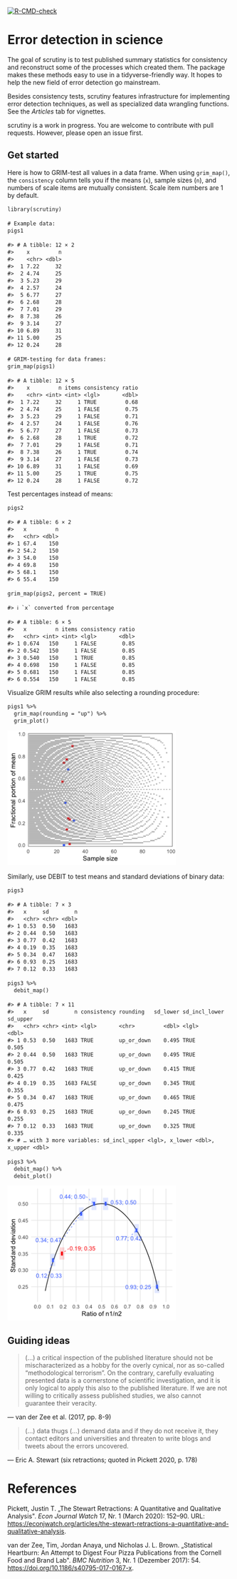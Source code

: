 <!-- README.md is generated from README.Rmd. Please edit that file -->
<!-- badges: start -->

[![R-CMD-check](https://github.com/lhdjung/scrutiny/workflows/R-CMD-check/badge.svg)](https://github.com/lhdjung/scrutiny/actions)

<!-- badges: end -->

# Error detection in science

The goal of scrutiny is to test published summary statistics for
consistency and reconstruct some of the processes which created them.
The package makes these methods easy to use in a tidyverse-friendly way.
It hopes to help the new field of error detection go mainstream.

Besides consistency tests, scrutiny features infrastructure for
implementing error detection techniques, as well as specialized data
wrangling functions. See the *Articles* tab for vignettes.

scrutiny is a work in progress. You are welcome to contribute with pull
requests. However, please open an issue first.

<!-- ## Installation -->
<!-- You can install the development version of scrutiny like so: -->
<!-- ``` r -->
<!-- # FILL THIS IN! HOW CAN PEOPLE INSTALL YOUR DEV PACKAGE? -->
<!-- ``` -->
<!-- ## Example -->

## Get started

Here is how to GRIM-test all values in a data frame. When using
`grim_map()`, the `consistency` column tells you if the means (`x`),
sample sizes (`n`), and numbers of scale items are mutually consistent.
Scale item numbers are 1 by default.

    library(scrutiny)

    # Example data:
    pigs1

    #> # A tibble: 12 × 2
    #>    x         n
    #>    <chr> <dbl>
    #>  1 7.22     32
    #>  2 4.74     25
    #>  3 5.23     29
    #>  4 2.57     24
    #>  5 6.77     27
    #>  6 2.68     28
    #>  7 7.01     29
    #>  8 7.38     26
    #>  9 3.14     27
    #> 10 6.89     31
    #> 11 5.00     25
    #> 12 0.24     28

    # GRIM-testing for data frames:
    grim_map(pigs1)

    #> # A tibble: 12 × 5
    #>    x         n items consistency ratio
    #>    <chr> <int> <int> <lgl>       <dbl>
    #>  1 7.22     32     1 TRUE         0.68
    #>  2 4.74     25     1 FALSE        0.75
    #>  3 5.23     29     1 FALSE        0.71
    #>  4 2.57     24     1 FALSE        0.76
    #>  5 6.77     27     1 FALSE        0.73
    #>  6 2.68     28     1 TRUE         0.72
    #>  7 7.01     29     1 FALSE        0.71
    #>  8 7.38     26     1 TRUE         0.74
    #>  9 3.14     27     1 FALSE        0.73
    #> 10 6.89     31     1 FALSE        0.69
    #> 11 5.00     25     1 TRUE         0.75
    #> 12 0.24     28     1 FALSE        0.72

Test percentages instead of means:

    pigs2

    #> # A tibble: 6 × 2
    #>   x         n
    #>   <chr> <dbl>
    #> 1 67.4    150
    #> 2 54.2    150
    #> 3 54.0    150
    #> 4 69.8    150
    #> 5 68.1    150
    #> 6 55.4    150

    grim_map(pigs2, percent = TRUE)

    #> ℹ `x` converted from percentage

    #> # A tibble: 6 × 5
    #>   x         n items consistency ratio
    #>   <chr> <int> <int> <lgl>       <dbl>
    #> 1 0.674   150     1 FALSE        0.85
    #> 2 0.542   150     1 FALSE        0.85
    #> 3 0.540   150     1 TRUE         0.85
    #> 4 0.698   150     1 FALSE        0.85
    #> 5 0.681   150     1 FALSE        0.85
    #> 6 0.554   150     1 FALSE        0.85

Visualize GRIM results while also selecting a rounding procedure:

    pigs1 %>% 
      grim_map(rounding = "up") %>% 
      grim_plot()

<img src="man/figures/README-unnamed-chunk-3-1.png" width="75%" />

Similarly, use DEBIT to test means and standard deviations of binary
data:

    pigs3

    #> # A tibble: 7 × 3
    #>   x     sd        n
    #>   <chr> <chr> <dbl>
    #> 1 0.53  0.50   1683
    #> 2 0.44  0.50   1683
    #> 3 0.77  0.42   1683
    #> 4 0.19  0.35   1683
    #> 5 0.34  0.47   1683
    #> 6 0.93  0.25   1683
    #> 7 0.12  0.33   1683

    pigs3 %>% 
      debit_map()

    #> # A tibble: 7 × 11
    #>   x     sd        n consistency rounding   sd_lower sd_incl_lower sd_upper
    #>   <chr> <chr> <int> <lgl>       <chr>         <dbl> <lgl>            <dbl>
    #> 1 0.53  0.50   1683 TRUE        up_or_down    0.495 TRUE             0.505
    #> 2 0.44  0.50   1683 TRUE        up_or_down    0.495 TRUE             0.505
    #> 3 0.77  0.42   1683 TRUE        up_or_down    0.415 TRUE             0.425
    #> 4 0.19  0.35   1683 FALSE       up_or_down    0.345 TRUE             0.355
    #> 5 0.34  0.47   1683 TRUE        up_or_down    0.465 TRUE             0.475
    #> 6 0.93  0.25   1683 TRUE        up_or_down    0.245 TRUE             0.255
    #> 7 0.12  0.33   1683 TRUE        up_or_down    0.325 TRUE             0.335
    #> # … with 3 more variables: sd_incl_upper <lgl>, x_lower <dbl>, x_upper <dbl>

    pigs3 %>% 
      debit_map() %>% 
      debit_plot()

<img src="man/figures/README-unnamed-chunk-4-1.png" width="75%" />

## Guiding ideas

> (…) a critical inspection of the published literature should not be
> mischaracterized as a hobby for the overly cynical, nor as so-called
> “methodological terrorism”. On the contrary, carefully evaluating
> presented data is a cornerstone of scientific investigation, and it is
> only logical to apply this also to the published literature. If we are
> not willing to critically assess published studies, we also cannot
> guarantee their veracity.

— van der Zee et al. (2017, pp. 8-9)

> (…) data thugs (…) demand data and if they do not receive it, they
> contact editors and universities and threaten to write blogs and
> tweets about the errors uncovered.

— Eric A. Stewart (six retractions; quoted in Pickett 2020, p. 178)

# References

Pickett, Justin T. „The Stewart Retractions: A Quantitative and
Qualitative Analysis". *Econ Journal Watch* 17, Nr. 1 (March 2020):
152–90. URL:
<https://econjwatch.org/articles/the-stewart-retractions-a-quantitative-and-qualitative-analysis>.

van der Zee, Tim, Jordan Anaya, und Nicholas J. L. Brown. „Statistical
Heartburn: An Attempt to Digest Four Pizza Publications from the Cornell
Food and Brand Lab". *BMC Nutrition* 3, Nr. 1 (Dezember 2017): 54.
<https://doi.org/10.1186/s40795-017-0167-x>.
